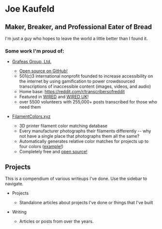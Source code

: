 # Joe Kaufeld

## Maker, Breaker, and Professional Eater of Bread

I'm just a guy who hopes to leave the world a little better than I found it.

### Some work I'm proud of:

- [Grafeas Group, Ltd.](https://grafeas.org)
    - [Open source on GitHub!](https://github.com/grafeasgroup)
    - 501(c)3 international nonprofit founded to increase accessibility on the internet by using gamification to power crowdsourced transcriptions of inaccessible content (images, videos, and audio)
    - Home base: https://reddit.com/r/transcribersofreddit
    - Featured in [WIRED](https://www.wired.com/story/online-altruists-are-making-reddit-more-accessible/) and [WIRED UK](https://www.wired.co.uk/article/transcribers-of-reddit)!
    - over 5500 volunteers with 255,000+ posts transcribed for those who need them

- [FilamentColors.xyz](https://filamentcolors.xyz)
    - 3D printer filament color matching database
    - Every manufacturer photographs their filaments differently -- why not have a single place that photographs them all the same?
    - Automatically generates relative color matches for projects up to four colors ([example!](https://filamentcolors.xyz/library/collection/464,359,117,171/))
    - Completely free and [open source!](https://github.com/itsthejoker/filamentcolors.xyz) 

## Projects

This is a compendium of various writeups I've done. Use the sidebar to navigate.

 - Projects
     - Standalone articles about projects I've done or things that I've built

 - Writing
     - Articles or posts from over the years.